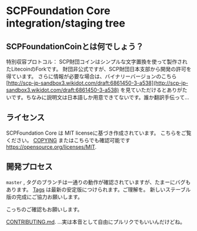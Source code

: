 SCPFoundation Core integration/staging tree
=====================================

SCPFoundationCoinとは何でしょう？
----------------
特別収容プロトコル：
SCP財団コインはシンプルな文字置換を使って製作されたLitecoinのForkです。
財団非公式ですが、SCP財団日本支部から開発の許可を得ています。
さらに情報が必要な場合は、バイナリーバージョンのこちら
[http://scp-jp-sandbox3.wikidot.com/draft:6861450-3-a538](http://scp-jp-sandbox3.wikidot.com/draft:6861450-3-a538)
を見ていただけるとありがたいです。ちなみに説明文は日本語しか用意できてないです。誰か翻訳手伝って...


ライセンス
-------

SCPFoundation Core は MIT licenseに基づき作成されています。 こちらをご覧ください。 [COPYING](COPYING) 
またはこちらでも確認可能です https://opensource.org/licenses/MIT.


開発プロセス
-------------------

`master` , タグのブランチは一通りの動作が確認されていますが、たまーにバグもあります。
 [Tags](https://github.com/scpfoundation-project/scpfoundation/tags) は最新の安定版につけられます。ご理解を。
新しいステーブル版の完成にご協力お願いします。

こっちのご確認もお願いします。

[CONTRIBUTING.md](CONTRIBUTING.md).
...実は本音として自由にプルリクでもいいんだけどね。


